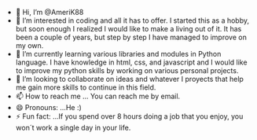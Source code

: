 - 👋 Hi, I’m @AmeriK88
- 👀 I’m interested in coding and all it has to offer. I started this as a hobby, but soon enough I realized I would like to make a living out of it. It has been a couple of years, but step by step I have managed to improve on my own.
- 🌱 I’m currently learning various libraries and modules in Python language. I have knowledge in html, css, and javascript and I would like to improve my python skills by working on various personal projects.
- 💞️ I’m looking to collaborate on ideas and whatever I proyects that help me gain more skills to continue in this field.
- 📫 How to reach me ... You can reach me by email.
- 😄 Pronouns: ...He :)
- ⚡ Fun fact: ...If you spend over 8 hours doing a job that you enjoy, you won´t work a single day in your life.

<!---
AmeriK88/AmeriK88 is a ✨ special ✨ repository because its `README.md` (this file) appears on your GitHub profile.
You can click the Preview link to take a look at your changes.
--->
